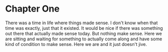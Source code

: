 # Chapter One

There was a time in life where things made sense. I don't know when that time 
was exactly, just that it existed. It would be nice if there was something out 
there that actually made sense today. But nothing make sense. Here we are 
sitting and waiting for something to actually come along and have some kind of 
condition to make sense. Here we are and it just doesn't jive.
